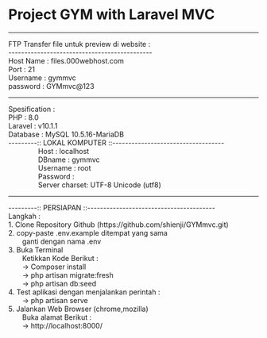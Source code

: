 # Project GYM with Laravel MVC
<hr>
FTP Transfer file untuk preview di website : </br>
---------------------------------------------</br>
Host Name : files.000webhost.com </br>
Port      : 21 </br>
Username  : gymmvc </br>
password  : GYMmvc@123</br>
<hr>
Spesification :</br>
PHP       : 8.0</br>
Laravel   : v10.1.1</br>
Database  : MySQL 10.5.16-MariaDB</br>
---------:: LOKAL KOMPUTER ::-----------------------------------</br>
&emsp;&emsp;&emsp;&emsp; Host      : localhost</br>
&emsp;&emsp;&emsp;&emsp; DBname    : gymmvc</br>
&emsp;&emsp;&emsp;&emsp; Username  : root</br>
&emsp;&emsp;&emsp;&emsp; Password  : </br>
&emsp;&emsp;&emsp;&emsp; Server charset: UTF-8 Unicode (utf8)</br>
<hr>
---------:: PERSIAPAN ::----------------------------------------</br>
Langkah :</br>
1. Clone Repository Github (https://github.com/shienji/GYMmvc.git)</br>
2. copy-paste .env.example ditempat yang sama</br>
&emsp;&emsp;ganti dengan nama .env</br>
3. Buka Terminal </br>
&emsp;&emsp;Ketikkan Kode Berikut : </br>
&emsp;&emsp;-> Composer install </br>
&emsp;&emsp;-> php artisan migrate:fresh </br>
&emsp;&emsp;-> php artisan db:seed </br>
4. Test aplikasi dengan menjalankan perintah : </br>
&emsp;&emsp;-> php artisan serve </br>
5. Jalankan Web Browser (chrome,mozilla) </br>
&emsp;&emsp;Buka alamat Berikut : </br>
&emsp;&emsp;-> http://localhost:8000/ </br>